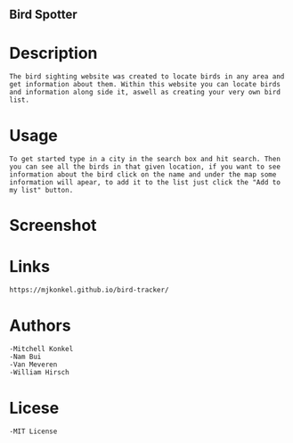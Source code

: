 ## Bird Spotter

# Description
    The bird sighting website was created to locate birds in any area and get information about them. Within this website you can locate birds and information along side it, aswell as creating your very own bird list.

# Usage
    To get started type in a city in the search box and hit search. Then you can see all the birds in that given location, if you want to see information about the bird click on the name and under the map some information will apear, to add it to the list just click the "Add to my list" button.
# Screenshot

# Links
    https://mjkonkel.github.io/bird-tracker/
# Authors
    -Mitchell Konkel
    -Nam Bui
    -Van Meveren
    -William Hirsch
# Licese
    -MIT License

